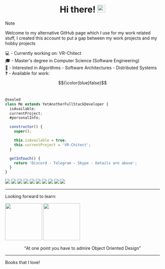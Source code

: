 
<div align="center">
   <h1>Hi there! <img src="https://media.giphy.com/media/hvRJCLFzcasrR4ia7z/giphy.gif" width="25px"> </h1>
</div>

> [!NOTE]
> Welcome to my alternative GitHub page which I use for my work related stuff, I created this account to put a gap between my work projects and my hobby projects

💻 - Currently working on: VR-Chitect <br/>
🎓 - Master's degree in Computer Science (Software Engineering) <br/>
🤔 - Interested in Algorithms - Software Architectures - Distributed Systems<br/>
❓ - Available for work: 
$${\color{blue}false}$$ 
<br/>


```javascript
@sealed
class Me extends YetAnotherFullStackDeveloper {
  isAvailable;
  currentProject;
  #personalInfo;

  constructor() {
    super();

    this.isAvailable = true;
    this.currentProject = 'VR-Chitect';
  }

  getInTouch() {
    return 'Discord - Telegram - Skype - Details are above';
  }
}
```

<div>
       <img src="https://img.shields.io/badge/Code-JavaScript-informational?style=flat&logo=javascript&color=F7DF1E" />
       <img src="https://img.shields.io/badge/Code-TypeScript-informational?style=flat&logo=typescript&color=3178C6"/>
       <img src="https://img.shields.io/badge/Framework-Next.js-informational?style=flat&logo=next.js&color=000000" />
       <img src="https://img.shields.io/badge/Library-React-informational?style=flat&logo=react&color=61DAFB"/>
       <img src="https://img.shields.io/badge/Framework-.NET-informational?style=flat&logo=dotnet&color=512BD4"/>
       <img src="https://img.shields.io/badge/RDBMS-MySQL-informational?style=flat&logo=mysql&color=4479A1"/>
       <img src="https://img.shields.io/badge/RDBMS-MariaDB-informational?style=flat&logo=mariadb&color=4479A1"/>
       <img src="https://img.shields.io/badge/CSS-Tailwind-informational?style=flat&logo=tailwindcss&color=06B6D4"/>
       <img src="https://img.shields.io/badge/Runtime-NodeJS-informational?style=flat&logo=nodedotjs&color=5FA04E"/>
       <img src="https://img.shields.io/badge/VCS-Git-informational?style=flat&logo=git&color=F05032"/>

</div>
<hr />
<div>
      <p>Looking forward to learn:</p>
      <img src="https://cdn.worldvectorlogo.com/logos/go-logo-1.svg" style="width: 120px; height: 120px" />
      <img src="https://rustacean.net/assets/rustacean-flat-happy.png" style="width: 120px; height: 120px" />

  
</div>
  <p align="center"><q>At one point you have to admire Object Oriented Design</q></p>
<hr />
Books that I love!


<!---
BiggestAmir/BiggestAmir is a ✨ special ✨ repository because its `README.md` (this file) appears on your GitHub profile.
You can click the Preview link to take a look at your changes.
--->
  
